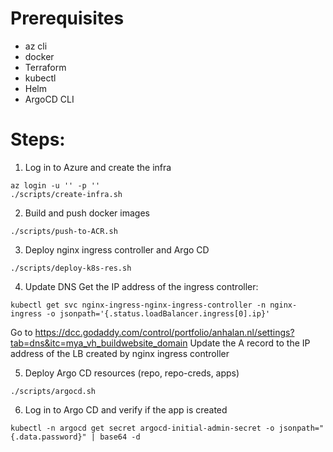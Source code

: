 # Prerequisites

- az cli
- docker
- Terraform
- kubectl
- Helm
- ArgoCD CLI

# Steps:

1. Log in to Azure and create the infra
``` shell
az login -u '' -p ''
./scripts/create-infra.sh
```

2. Build and push docker images
``` shell
./scripts/push-to-ACR.sh
```

3. Deploy nginx ingress controller and Argo CD
``` shell
./scripts/deploy-k8s-res.sh
```

4. Update DNS
Get the IP address of the ingress controller:
``` shell
kubectl get svc nginx-ingress-nginx-ingress-controller -n nginx-ingress -o jsonpath='{.status.loadBalancer.ingress[0].ip}'
```
Go to https://dcc.godaddy.com/control/portfolio/anhalan.nl/settings?tab=dns&itc=mya_vh_buildwebsite_domain
Update the A record to the IP address of the LB created by nginx ingress controller

5. Deploy Argo CD resources (repo, repo-creds, apps)
``` shell
./scripts/argocd.sh
```

6. Log in to Argo CD and verify if the app is created
``` shell
kubectl -n argocd get secret argocd-initial-admin-secret -o jsonpath="{.data.password}" | base64 -d
```
